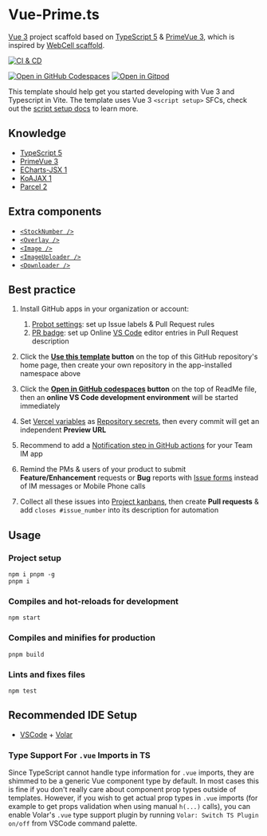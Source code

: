 # Vue-Prime.ts

[Vue 3][1] project scaffold based on [TypeScript 5][2] & [PrimeVue 3][3],
which is inspired by [WebCell scaffold][4].

[![CI & CD](https://github.com/idea2app/Vue-Prime-ts/actions/workflows/main.yml/badge.svg)][5]

[![Open in GitHub Codespaces](https://github.com/codespaces/badge.svg)][6]
[![Open in Gitpod](https://gitpod.io/button/open-in-gitpod.svg)][7]

This template should help get you started developing with Vue 3 and Typescript in Vite. The template uses Vue 3 `<script setup>` SFCs, check out the [script setup docs][8] to learn more.

## Knowledge

- [TypeScript 5][2]
- [PrimeVue 3][3]
- [ECharts-JSX 1][9]
- [KoAJAX 1][10]
- [Parcel 2][11]

## Extra components

- [`<StockNumber />`](src/components/StockNumber.vue)
- [`<Overlay />`](src/components/Overlay.vue)
- [`<Image />`](src/components/Image.vue)
- [`<ImageUploader />`](src/components/ImageUploader.vue)
- [`<Downloader />`](src/components/Downloader.vue)

## Best practice

1. Install GitHub apps in your organization or account:

   1. [Probot settings][12]: set up Issue labels & Pull Request rules
   2. [PR badge][13]: set up Online [VS Code][14] editor entries in Pull Request description

2. Click the **[Use this template][15] button** on the top of this GitHub repository's home page, then create your own repository in the app-installed namespace above

3. Click the **[Open in GitHub codespaces][6] button** on the top of ReadMe file, then an **online VS Code development environment** will be started immediately

4. Set [Vercel variables][16] as [Repository secrets][17], then every commit will get an independent **Preview URL**

5. Recommend to add a [Notification step in GitHub actions][18] for your Team IM app

6. Remind the PMs & users of your product to submit **Feature/Enhancement** requests or **Bug** reports with [Issue forms][19] instead of IM messages or Mobile Phone calls

7. Collect all these issues into [Project kanbans][20], then create **Pull requests** & add `closes #issue_number` into its description for automation

## Usage

### Project setup

```Shell
npm i pnpm -g
pnpm i
```

### Compiles and hot-reloads for development

```Shell
npm start
```

### Compiles and minifies for production

```Shell
pnpm build
```

### Lints and fixes files

```Shell
npm test
```

## Recommended IDE Setup

- [VSCode][14] + [Volar][21]

### Type Support For `.vue` Imports in TS

Since TypeScript cannot handle type information for `.vue` imports, they are shimmed to be a generic Vue component type by default. In most cases this is fine if you don't really care about component prop types outside of templates. However, if you wish to get actual prop types in `.vue` imports (for example to get props validation when using manual `h(...)` calls), you can enable Volar's `.vue` type support plugin by running `Volar: Switch TS Plugin on/off` from VSCode command palette.

[1]: https://vuejs.org/
[2]: https://www.typescriptlang.org/
[3]: https://primevue.org/
[4]: https://github.com/EasyWebApp/scaffold
[5]: https://github.com/idea2app/Vue-Prime-ts/actions/workflows/main.yml
[6]: https://codespaces.new/idea2app/Vue-Prime-ts
[7]: https://gitpod.io/?autostart=true#https://github.com/idea2app/Vue-Prime-ts
[8]: https://v3.vuejs.org/api/sfc-script-setup.html#sfc-script-setup
[9]: https://github.com/idea2app/ECharts-JSX
[10]: https://github.com/EasyWebApp/KoAJAX
[11]: https://parceljs.org/
[12]: https://probot.github.io/apps/settings/
[13]: https://pullrequestbadge.com/
[14]: https://code.visualstudio.com/
[15]: https://github.com/new?template_name=Vue-Prime-ts&template_owner=idea2app
[16]: https://github.com/idea2app/Next-Bootstrap-ts/blob/80967ed49045af9dbcf4d3695a2c39d53a6f71f1/.github/workflows/pull-request.yml#L9-L11
[17]: https://github.com/idea2app/Vue-Prime-ts/settings/secrets/actions
[18]: https://github.com/kaiyuanshe/kaiyuanshe.github.io/blob/bb4675a56bf1d6b207231313da5ed0af7cf0ebd6/.github/workflows/pull-request.yml#L32-L56
[19]: https://github.com/idea2app/Vue-Prime-ts/issues/new/choose
[20]: https://github.com/idea2app/Vue-Prime-ts/projects
[21]: https://marketplace.visualstudio.com/items?itemName=vue.volar
